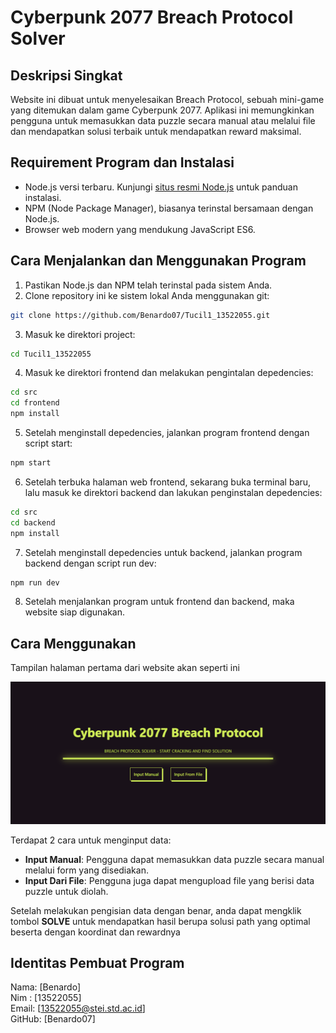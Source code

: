 # Cyberpunk 2077 Breach Protocol Solver

## Deskripsi Singkat
Website ini dibuat untuk menyelesaikan Breach Protocol, sebuah mini-game yang ditemukan dalam game Cyberpunk 2077. Aplikasi ini memungkinkan pengguna untuk memasukkan data puzzle secara manual atau melalui file dan mendapatkan solusi terbaik untuk mendapatkan reward maksimal.

## Requirement Program dan Instalasi
- Node.js versi terbaru. Kunjungi [situs resmi Node.js](https://nodejs.org/) untuk panduan instalasi.
- NPM (Node Package Manager), biasanya terinstal bersamaan dengan Node.js.
- Browser web modern yang mendukung JavaScript ES6.

## Cara Menjalankan dan Menggunakan Program
1. Pastikan Node.js dan NPM telah terinstal pada sistem Anda.
2. Clone repository ini ke sistem lokal Anda menggunakan git:
```bash
git clone https://github.com/Benardo07/Tucil1_13522055.git
```
3. Masuk ke direktori project:
```bash
cd Tucil1_13522055
```
4. Masuk ke direktori frontend dan melakukan pengintalan depedencies:
```bash
cd src
cd frontend
npm install
```
5. Setelah menginstall depedencies, jalankan program frontend dengan script start:
```bash
npm start
```
6. Setelah terbuka halaman web frontend, sekarang buka terminal baru, lalu masuk ke direktori backend dan lakukan penginstalan depedencies:
```bash
cd src
cd backend
npm install
```
7. Setelah menginstall depedencies untuk backend, jalankan program backend dengan script run dev:
```bash
npm run dev
```
8. Setelah menjalankan program untuk frontend dan backend, maka website siap digunakan.

## Cara Menggunakan
Tampilan halaman pertama dari website akan seperti ini

![Alt text for the image](/src/frontend/public/tampilanPertama.png)

Terdapat 2 cara untuk menginput data:
- **Input Manual**: Pengguna dapat memasukkan data puzzle secara manual melalui form yang disediakan.
- **Input Dari File**: Pengguna juga dapat mengupload file yang berisi data puzzle untuk diolah.

Setelah melakukan pengisian data dengan benar, anda dapat mengklik tombol **SOLVE** untuk mendapatkan hasil berupa solusi path yang optimal beserta dengan koordinat dan rewardnya

## Identitas Pembuat Program
Nama: [Benardo]  
Nim : [13522055]  
Email: [13522055@stei.std.ac.id]  
GitHub: [Benardo07]  